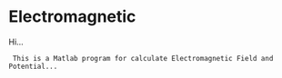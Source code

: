 # Electromagnetic

Hi...

     This is a Matlab program for calculate Electromagnetic Field and Potential...


